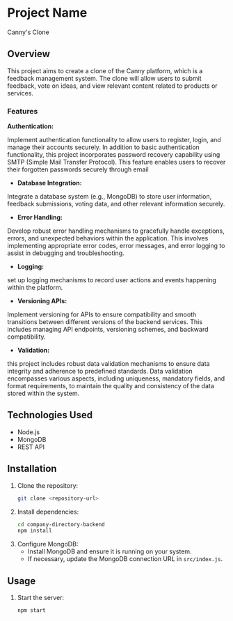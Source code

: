 # Project Name
Canny's Clone

## Overview
This project aims to create a clone of the Canny platform, which is a feedback management system. The clone will allow users to submit feedback, vote on ideas, and view relevant content related to products or services.

### Features
**Authentication:**

Implement authentication functionality to allow users to register, login, and manage their accounts securely.
In addition to basic authentication functionality, this project incorporates password recovery capability using SMTP (Simple Mail Transfer Protocol). This feature enables users to recover their forgotten passwords securely through email

- **Database Integration:** 

 Integrate a database system (e.g., MongoDB) to store user information, feedback submissions, voting data, and other relevant information securely.

- **Error Handling:** 

 Develop robust error handling mechanisms to gracefully handle exceptions, errors, and unexpected behaviors within the application. This involves implementing appropriate error codes, error messages, and error logging to assist in debugging and troubleshooting.

- **Logging:** 

 set up logging mechanisms to record user actions and events happening within the platform.

- **Versioning APIs:** 

 Implement versioning for APIs to ensure compatibility and smooth transitions between different versions of the backend services. This includes managing API endpoints, versioning schemes, and backward compatibility.

- **Validation:**

 this project includes robust data validation mechanisms to ensure data integrity and adherence to predefined standards. Data validation encompasses various aspects, including uniqueness, mandatory fields, and format requirements, to maintain the quality and consistency of the data stored within the system.

## Technologies Used
- Node.js
- MongoDB
- REST API


## Installation
1. Clone the repository:
    ```bash
    git clone <repository-url>
    ```
2. Install dependencies:
    ```bash
    cd company-directory-backend
    npm install
    ```
3. Configure MongoDB:
   - Install MongoDB and ensure it is running on your system.
   - If necessary, update the MongoDB connection URL in `src/index.js`.


## Usage
1. Start the server:
    ```bash
    npm start
